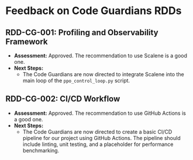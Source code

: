 # Feedback on Code Guardians RDDs

## RDD-CG-001: Profiling and Observability Framework
*   **Assessment:** Approved. The recommendation to use Scalene is a good one.
*   **Next Steps:**
    *   The Code Guardians are now directed to integrate Scalene into the main loop of the `ppo_control_loop.py` script.

## RDD-CG-002: CI/CD Workflow
*   **Assessment:** Approved. The recommendation to use GitHub Actions is a good one.
*   **Next Steps:**
    *   The Code Guardians are now directed to create a basic CI/CD pipeline for our project using GitHub Actions. The pipeline should include linting, unit testing, and a placeholder for performance benchmarking.